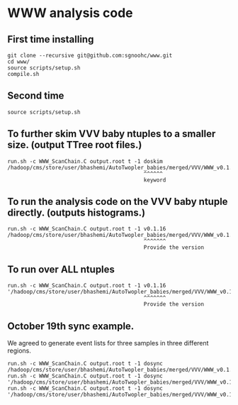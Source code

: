 # WWW analysis code

## First time installing

    git clone --recursive git@github.com:sgnoohc/www.git
    cd www/
    source scripts/setup.sh
    compile.sh

## Second time

    source scripts/setup.sh

## To further skim VVV baby ntuples to a smaller size. (output TTree root files.)

    run.sh -c WWW_ScanChain.C output.root t -1 doskim /hadoop/cms/store/user/bhashemi/AutoTwopler_babies/merged/VVV/WWW_v0.1.16/skim/www_2l_ext1_mia_skim_1.root
                                               ^^^^^^
                                               keyword

## To run the analysis code on the VVV baby ntuple directly. (outputs histograms.)

    run.sh -c WWW_ScanChain.C output.root t -1 v0.1.16 /hadoop/cms/store/user/bhashemi/AutoTwopler_babies/merged/VVV/WWW_v0.1.16/skim/www_2l_ext1_mia_skim_1.root
                                               ^^^^^^^
                                               Provide the version

## To run over ALL ntuples

    run.sh -c WWW_ScanChain.C output.root t -1 v0.1.16 '/hadoop/cms/store/user/bhashemi/AutoTwopler_babies/merged/VVV/WWW_v0.1.16/skim/*.root'
                                               ^^^^^^^
                                               Provide the version

## October 19th sync example.

We agreed to generate event lists for three samples in three different regions.

    run.sh -c WWW_ScanChain.C output.root t -1 dosync /hadoop/cms/store/user/bhashemi/AutoTwopler_babies/merged/VVV/WWW_v0.1.16/skim/www_2l_ext1_mia_skim_1.root
    run.sh -c WWW_ScanChain.C output.root t -1 dosync '/hadoop/cms/store/user/bhashemi/AutoTwopler_babies/merged/VVV/WWW_v0.1.16/skim/ttbar_1ltop_mgmlm_ext1*.root'
    run.sh -c WWW_ScanChain.C output.root t -1 dosync '/hadoop/cms/store/user/bhashemi/AutoTwopler_babies/merged/VVV/WWW_v0.1.16/skim/wz_3l*.root'

